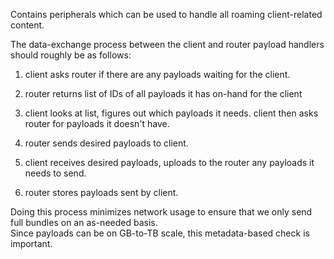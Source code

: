 Contains peripherals which can be used to handle all roaming client-related content.

The data-exchange process between the client and router payload handlers should roughly be as follows:

1. client asks router if there are any payloads waiting for the client.

2. router returns list of IDs of all payloads it has on-hand for the client

3. client looks at list, figures out which payloads it needs.  client then asks router for payloads it doesn't have.

4. router sends desired payloads to client.

5. client receives desired payloads, uploads to the router any payloads it needs to send.

6. router stores payloads sent by client.

Doing this process minimizes network usage to ensure that we only send full bundles on an as-needed basis.  
Since payloads can be on GB-to-TB scale, this metadata-based check is important.